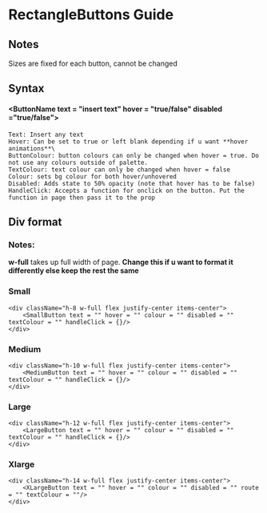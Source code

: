 # RectangleButtons Guide

## Notes
Sizes are fixed for each button, cannot be changed

## Syntax
#### <**ButtonName** text = "insert text" hover = "true/false" disabled ="true/false"\>
````
Text: Insert any text
Hover: Can be set to true or left blank depending if u want **hover animations**\
ButtonColour: button colours can only be changed when hover = true. Do not use any colours outside of palette.
TextColour: text colour can only be changed when hover = false
Colour: sets bg colour for both hover/unhovered
Disabled: Adds state to 50% opacity (note that hover has to be false)
HandleClick: Accepts a function for onclick on the button. Put the function in page then pass it to the prop

````

## Div format
### Notes:
**w-full** takes up full width of page. **Change this if u want to format it differently else keep the rest the same**

### Small
```
<div className="h-8 w-full flex justify-center items-center">
    <SmallButton text = "" hover = "" colour = "" disabled = "" textColour = "" handleClick = {}/>
</div>
```
### Medium
```
<div className="h-10 w-full flex justify-center items-center">
    <MediumButton text = "" hover = "" colour = "" disabled = "" textColour = "" handleClick = {}/>
</div>
```
### Large
```
<div className="h-12 w-full flex justify-center items-center">
    <LargeButton text = "" hover = "" colour = "" disabled = "" textColour = "" handleClick = {}/>
</div>
```
### Xlarge
```
<div className="h-14 w-full flex justify-center items-center">
    <XLargeButton text = "" hover = "" colour = "" disabled = "" route = "" textColour = ""/>
</div>
```






